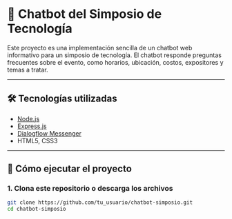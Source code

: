 # 🤖 Chatbot del Simposio de Tecnología

Este proyecto es una implementación sencilla de un chatbot web informativo para un simposio de tecnología. El chatbot responde preguntas frecuentes sobre el evento, como horarios, ubicación, costos, expositores y temas a tratar.

---

## 🛠 Tecnologías utilizadas

- [Node.js](https://nodejs.org/)
- [Express.js](https://expressjs.com/)
- [Dialogflow Messenger](https://cloud.google.com/dialogflow/es/docs/integrations/dialogflow-messenger)
- HTML5, CSS3

---

## 🚀 Cómo ejecutar el proyecto

### 1. Clona este repositorio o descarga los archivos

```bash
git clone https://github.com/tu_usuario/chatbot-simposio.git
cd chatbot-simposio
